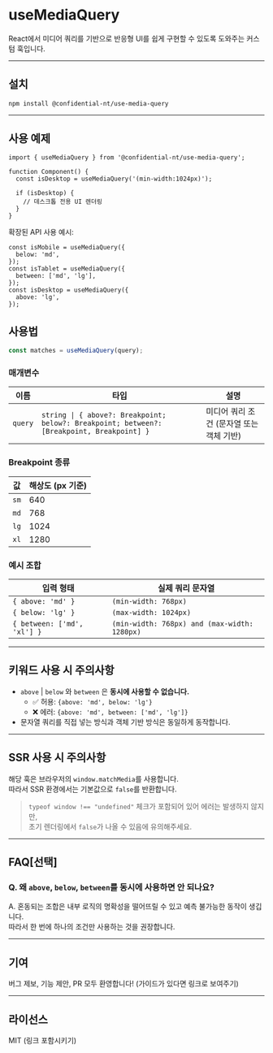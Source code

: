 # useMediaQuery

React에서 미디어 쿼리를 기반으로 반응형 UI를 쉽게 구현할 수 있도록 도와주는 커스텀 훅입니다.

---

## 설치

```bash
npm install @confidential-nt/use-media-query
```

---

## 사용 예제

```tsx
import { useMediaQuery } from '@confidential-nt/use-media-query';

function Component() {
  const isDesktop = useMediaQuery('(min-width:1024px)');

  if (isDesktop) {
    // 데스크톱 전용 UI 렌더링
  }
}
```

확장된 API 사용 예시:

```tsx
const isMobile = useMediaQuery({
  below: 'md',
});
const isTablet = useMediaQuery({
  between: ['md', 'lg'],
});
const isDesktop = useMediaQuery({
  above: 'lg',
});
```

## 사용법

```ts
const matches = useMediaQuery(query);
```

### 매개변수

| 이름    | 타입                                                                                       | 설명                                     |
| ------- | ------------------------------------------------------------------------------------------ | ---------------------------------------- |
| `query` | `string \| { above?: Breakpoint; below?: Breakpoint; between?: [Breakpoint, Breakpoint] }` | 미디어 쿼리 조건 (문자열 또는 객체 기반) |

### Breakpoint 종류

| 값   | 해상도 (px 기준) |
| ---- | ---------------- |
| `sm` | 640              |
| `md` | 768              |
| `lg` | 1024             |
| `xl` | 1280             |

### 예시 조합

| 입력 형태                   | 실제 쿼리 문자열                             |
| --------------------------- | -------------------------------------------- |
| `{ above: 'md' }`           | `(min-width: 768px)`                         |
| `{ below: 'lg' }`           | `(max-width: 1024px)`                        |
| `{ between: ['md', 'xl'] }` | `(min-width: 768px) and (max-width: 1280px)` |

---

## 키워드 사용 시 주의사항

- `above` | `below` 와 `between` 은 **동시에 사용할 수 없습니다.**
  - ✅ 허용: `{above: 'md', below: 'lg'}`
  - ❌ 에러: `{above: 'md', between: ['md', 'lg']}`
- 문자열 쿼리를 직접 넣는 방식과 객체 기반 방식은 동일하게 동작합니다.

---

## SSR 사용 시 주의사항

해당 훅은 브라우저의 `window.matchMedia`를 사용합니다.  
따라서 SSR 환경에서는 기본값으로 `false`를 반환합니다.

> `typeof window !== "undefined"` 체크가 포함되어 있어 에러는 발생하지 않지만,  
> 초기 렌더링에서 `false`가 나올 수 있음에 유의해주세요.

---

## FAQ[선택]

### Q. 왜 `above`, `below`, `between`를 동시에 사용하면 안 되나요?

A. 혼동되는 조합은 내부 로직의 명확성을 떨어뜨릴 수 있고 예측 불가능한 동작이 생깁니다.  
따라서 한 번에 하나의 조건만 사용하는 것을 권장합니다.

---

## 기여

버그 제보, 기능 제안, PR 모두 환영합니다! (가이드가 있다면 링크로 보여주기)

---

## 라이선스

MIT (링크 포함시키기)
